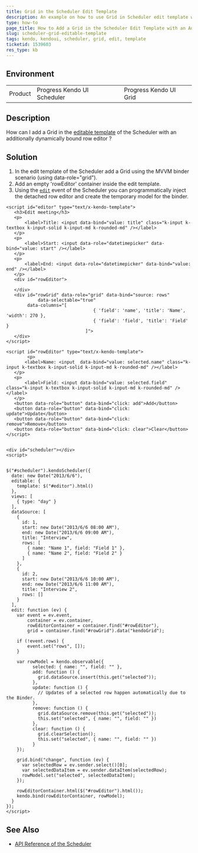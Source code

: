 ```yaml
---
title: Grid in the Scheduler Edit Template  
description: An example on how to use Grid in Scheduler edit template with an additionally dynamically bound row editor.
type: how-to
page_title: How to Add a Grid in the Scheduler Edit Template with an Additionally Dynamically Bound Row Editor  | Kendo UI Scheduler for jQuery
slug: scheduler-grid-editable-template
tags: kendo, kendoui, scheduler, grid, edit, template
ticketid: 1539603
res_type: kb
---
```


## Environment

<table>
 <tr>
  <td>Product</td>
  <td>Progress Kendo UI Scheduler</td>
  <td>Progress Kendo UI Grid</td>
 </tr>
</table>


## Description

How can I add a Grid in the [editable template](/api/javascript/ui/scheduler/configuration/editable.template) of the Scheduler with an additionally dynamically bound row editor ?

## Solution

1. In the edit template of the Scheduler add a Grid using the MVVM binder scenario (using data-role="grid").
1. Add an empty 'rowEditor' container inside the edit template.
1. Using the [`edit`](/api/javascript/ui/scheduler/events/edit) event of the Scheduler you can programmatically inject the detached row editor and create the temporary model for the binder.


````dojo
<script id="editor" type="text/x-kendo-template">
   <h3>Edit meeting</h3>
   <p>
       <label>Title: <input data-bind="value: title" class="k-input k-textbox k-input-solid k-input-md k-rounded-md" /></label>
   </p>
   <p>
       <label>Start: <input data-role="datetimepicker" data-bind="value: start" /></label>
   </p>
   <p>
       <label>End: <input data-role="datetimepicker" data-bind="value: end" /></label>
   </p>
   <div id="rowEditor">
  
   </div>
   <div id="rowGrid" data-role="grid" data-bind="source: rows" 
   			data-selectable="true"
        data-columns="[
                                 { 'field': 'name', 'title': 'Name', 'width': 270 },
                                 { 'field': 'field', 'title': 'Field' }
                              ]">
   </div>
</script>

<script id="rowEditor" type="text/x-kendo-template">
		<p>
       <label>Name: <input  data-bind="value: selected.name" class="k-input k-textbox k-input-solid k-input-md k-rounded-md" /></label>
   </p>
   <p>
       <label>Field: <input data-bind="value: selected.field" class="k-input k-textbox k-input-solid k-input-md k-rounded-md" /></label>
   </p>
   <button data-role="button" data-bind="click: add">Add</button>
   <button data-role="button" data-bind="click: update">Update</button>
   <button data-role="button" data-bind="click: remove">Remove</button>
   <button data-role="button" data-bind="click: clear">Clear</button>
</script>
  
  
<div id="scheduler"></div>
<script>

  
$("#scheduler").kendoScheduler({
  date: new Date("2013/6/6"),
  editable: {
    template: $("#editor").html()
  },
  views: [
    { type: "day" }
  ],
  dataSource: [
    {
      id: 1,
      start: new Date("2013/6/6 08:00 AM"),
      end: new Date("2013/6/6 09:00 AM"),
      title: "Interview",
      rows: [ 
        { name: "Name 1", field: "Field 1" }, 
        { name: "Name 2", field: "Field 2" }
      ]
    },
    {
      id: 2,
      start: new Date("2013/6/6 10:00 AM"),
      end: new Date("2013/6/6 11:00 AM"),
      title: "Interview 2",
      rows: []
    }
  ],
  edit: function (ev) {
  	var event = ev.event,
        container = ev.container,
        rowEditorContainer = container.find("#rowEditor"),
        grid = container.find("#rowGrid").data("kendoGrid");
    
    if (!event.rows) {
    	event.set("rows", []);
    }
    
    var rowModel = kendo.observable({
          selected: { name: "", field: "" },
          add: function () {           
          	grid.dataSource.insert(this.get("selected"));
          }, 
          update: function () {
          	// Updates of a selected row happen automatically due to the Binder. 
          }, 
          remove: function () {
          	grid.dataSource.remove(this.get("selected"));
            this.set("selected", { name: "", field: "" })
          }, 
          clear: function () {
            grid.clearSelection();
          	this.set("selected", { name: "", field: "" })
          }
    });
    
    grid.bind("change", function (ev) {
      var selectedRow = ev.sender.select()[0];
      var selectedDataItem = ev.sender.dataItem(selectedRow);
      rowModel.set("selected", selectedDataItem);
    });    
    
    rowEditorContainer.html($("#rowEditor").html());
    kendo.bind(rowEditorContainer, rowModel);
  }
});
</script>
````

## See Also

* [API Reference of the Scheduler](/api/javascript/ui/scheduler)
